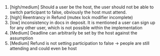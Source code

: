 1. [high/medium] Should a user be the host, the user should not be able to switch participant to false, obviously the host must attend.
2. [high] Reentrancy in Refund (mutex lock modifier incomplete)
3. [low] inconsistency in docs in deposit. It is mentioned a user can sign up for any other user, which is not possible within the implementation
4. [Medium] Deadline can arbitrarily be set by the host against the assumption
5. [Medium] Refund is not setting participation to false -> people are still attending and could even be host